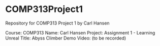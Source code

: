 # COMP313Project1
 Repository for COMP313 Project 1
 by Carl Hansen
 
 Course: COMP313
 Name: Carl Hansen
 Project: Assignment 1 - Learning Unreal
 Title: Abyss Climber
 Demo Video: (to be recorded)
